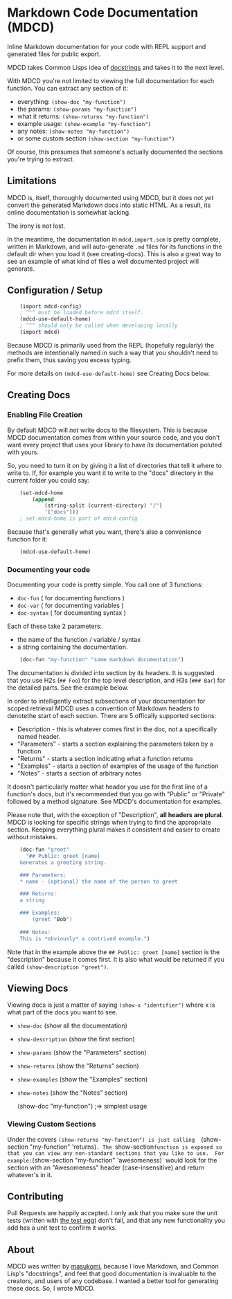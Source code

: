 # Markdown Code Documentation (MDCD)

Inline Markdown documentation for your code with REPL support and generated
files for public export.

MDCD takes Common Lisps idea of [docstrings](http://en.wikipedia.org/wiki/Docstring#Lisp) 
and takes it to the next level. 

With MDCD you're not limited to viewing the full documentation for each function. 
You can extract any section of it: 

* everything: `(show-doc "my-function")`
* the params: `(show-params "my-function")` 
* what it returns: `(show-returns "my-function")`
* example usage: `(show-example "my-function")`
* any notes: `(show-notes "my-function")`
* or some custom section `(show-section "my-function")`

Of course, this presumes that someone's actually documented the sections you're
trying to extract.

## Limitations
MDCD is, itself, thoroughly documented using MDCD, but it does not 
*yet* convert the generated Markdown docs into static HTML. As a 
result, its online documentation is somewhat lacking. 

The irony is not lost. 

In the meantime, the documentation in `mdcd.import.scm` is pretty complete, 
written in Markdown, and will auto-generate `.md` files for its functions 
in the default dir when you load it (see creating-docs). This is also a 
great way to see an example of what kind of files a well documented 
project will generate.

## Configuration / Setup

```scheme
	(import mdcd-config) 
	; ^^^ must be loaded before mdcd itself.
	(mdcd-use-default-home) 
	; ^^^ should only be called when developing locally
	(import mdcd)
```

Because MDCD is primarily used from the REPL (hopefully regularly)
the methods are intentionally named in such a way that you shouldn't 
need to prefix them, thus saving you excess typing.

For more details on `(mdcd-use-default-home)` see Creating Docs below.


## Creating Docs

### Enabling File Creation
By default MDCD will _not_ write docs to the filesystem. This is because 
MDCD documentation comes from within your source code, and you
don't want every project that uses your library to have _its_ documentation
poluted with yours. 

So, you need to turn it on by giving it a list of directories that tell it
where to write to. If, for example you want it to write to the "docs" 
directory in the current folder you could say: 

```scheme
	(set-mdcd-home 
		(append 
			(string-split (current-directory) "/")
			'("docs")))
	; set-mdcd-home is part of mdcd-config
```

Because that's generally what you want, there's also a convenience function for
it:

```scheme
	(mdcd-use-default-home)
```

### Documenting your code

Documenting your code is pretty simple. You call one of 3 functions: 

* `doc-fun` ( for documenting functions )
* `doc-var` ( for documenting variables )
* `doc-syntax` ( for documenting syntax )

Each of these take 2 parameters: 

* the name of the function / variable / syntax
* a string containing the documentation.

```scheme
	(doc-fun "my-function" "some markdown documentation")
```

The documentation is divided into section by its headers. It is suggested that
you use H2s (`## Foo`) for the top level description, and H3s (`### Bar`) for the detailed parts. See
the example below.

In order to intelligently extract subsections of your documentation for scoped 
retrieval MDCD uses a convention of Markdown headers to denotethe start of each 
section. There are 5 offically supported sections: 

* Description - this is whatever comes first in the doc, not a specifically
  named header.
* "Parameters" - starts a section explaining the parameters
  taken by a function
* "Returns" - starts a section indicating what a function returns
* "Examples" - starts a section of examples of the usage of the function
* "Notes" - starts a section of arbitrary notes

It doesn't particularly matter what header you use for the first 
line of a function's docs, but it's recommended that you go with 
"Public" or "Private" followed by a method signature. See MDCD's 
documentation for examples.

Please note that, with the exception of "Description", **all headers are plural**.
MDCD is looking for specific strings when trying to find the appropriate
section. Keeping everything plural makes it consistent and easier to create
without mistakes.

```scheme
	(doc-fun "greet"
	  "## Public: greet [name]
	Generates a greeting string.

	### Parameters:
	* name - (optional) the name of the person to greet

	### Returns:
	a string

	### Examples:
	    (greet "Bob")
	
	### Notes:
	This is *obviously* a contrived example.")
```

Note that in the example above the `## Public: greet [name]` section is the 
"description" because it comes first. It is also what would be returned if 
you called `(show-description "greet")`.


## Viewing Docs
Viewing docs is just a matter of saying `(show-x "identifier")` where x is what
part of the docs you want to see.

* `show-doc` (show all the documentation)
* `show-description` (show the first section)
* `show-params` (show the "Parameters" section)
* `show-returns` (show the "Returns" section)
* `show-examples` (show the "Examples" section)
* `show-notes` (show the "Notes" section)


	(show-doc "my-function") ;=> simplest usage 

### Viewing Custom Sections

Under the covers `(show-returns "my-function") is just calling 
`(show-section "my-function" 'returns)`. The `show-section` function is
exposed so that you can view any non-standard sections that you like to use. 
For example: `(show-section "my-function" 'awesomeness)` would look for the
section with an "Awesomeness" header (case-insensitive) and return whatever's 
in it.


## Contributing
Pull Requests are happily accepted. I only ask that you make sure the unit tests 
(written with [the test egg](http://wiki.call-cc.org/eggref/4/test)) don't fail, 
and that any new functionality you add has a unit test to confirm it works. 

## About
MDCD was written by [masukomi](http://masukomi.org), because I love Markdown,
and Common Lisp's "docstrings", and feel that good documentation is invaluable 
to the creators, and users of any codebase. I wanted a better
tool for generating those docs. So, I wrote MDCD.

